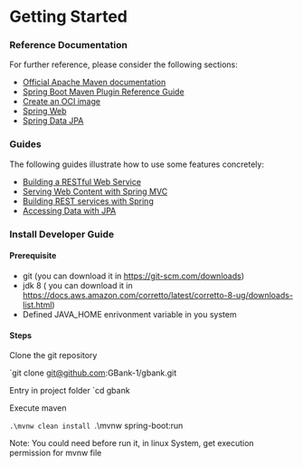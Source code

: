 # Getting Started

### Reference Documentation
For further reference, please consider the following sections:

* [Official Apache Maven documentation](https://maven.apache.org/guides/index.html)
* [Spring Boot Maven Plugin Reference Guide](https://docs.spring.io/spring-boot/docs/2.5.6/maven-plugin/reference/html/)
* [Create an OCI image](https://docs.spring.io/spring-boot/docs/2.5.6/maven-plugin/reference/html/#build-image)
* [Spring Web](https://docs.spring.io/spring-boot/docs/2.5.6/reference/htmlsingle/#boot-features-developing-web-applications)
* [Spring Data JPA](https://docs.spring.io/spring-boot/docs/2.5.6/reference/htmlsingle/#boot-features-jpa-and-spring-data)

### Guides
The following guides illustrate how to use some features concretely:

* [Building a RESTful Web Service](https://spring.io/guides/gs/rest-service/)
* [Serving Web Content with Spring MVC](https://spring.io/guides/gs/serving-web-content/)
* [Building REST services with Spring](https://spring.io/guides/tutorials/bookmarks/)
* [Accessing Data with JPA](https://spring.io/guides/gs/accessing-data-jpa/)


### Install Developer Guide

#### Prerequisite

- git (you can download it in https://git-scm.com/downloads)
- jdk 8 ( you can download it in https://docs.aws.amazon.com/corretto/latest/corretto-8-ug/downloads-list.html)
- Defined JAVA_HOME enrivonment variable in you system

#### Steps

  Clone the git repository
  
  `git clone git@github.com:GBank-1/gbank.git
  
  Entry in project folder
  `cd gbank
  
  Execute maven
  
  `.\mvnw clean install
  `.\mvnw spring-boot:run
  
  Note: You could need before run it, in linux System, get execution permission for mvnw file
  
  





